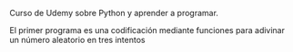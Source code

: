 Curso de Udemy sobre Python y aprender a programar.

El primer programa es una codificación mediante funciones para adivinar un número aleatorio en tres intentos